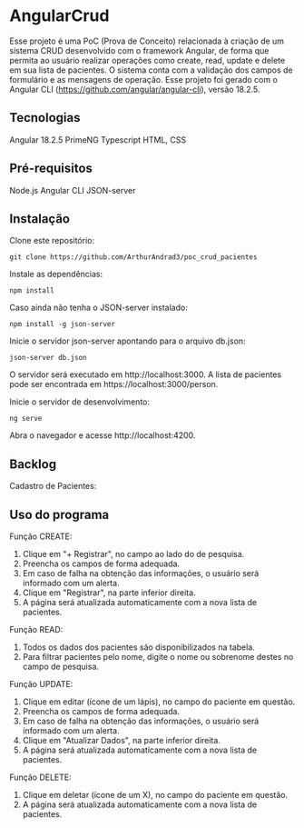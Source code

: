 # AngularCrud

Esse projeto é uma PoC (Prova de Conceito) relacionada à criação de um sistema CRUD desenvolvido com o framework Angular, de forma que permita ao usuário realizar operações como create, read, update e delete em sua lista de pacientes. O sistema conta com a validação dos campos de formulário e as mensagens de operação.
Esse projeto foi gerado com o Angular CLI (https://github.com/angular/angular-cli), versão 18.2.5.

## Tecnologias

Angular 18.2.5
PrimeNG
Typescript
HTML, CSS

## Pré-requisitos

Node.js
Angular CLI
JSON-server

## Instalação

Clone este repositório:
```
git clone https://github.com/ArthurAndrad3/poc_crud_pacientes
```

Instale as dependências:
```
npm install
```

Caso ainda não tenha o JSON-server instalado:
```
npm install -g json-server
```
Inicie o servidor json-server apontando para o arquivo db.json:
```
json-server db.json
```
O servidor será executado em http://localhost:3000.
A lista de pacientes pode ser encontrada em https://localhost:3000/person.

Inicie o servidor de desenvolvimento:
```
ng serve
```
Abra o navegador e acesse http://localhost:4200.

## Backlog

Cadastro de Pacientes:
## Uso do programa

Função CREATE:
  1. Clique em "+ Registrar", no campo ao lado do de pesquisa.
  2. Preencha os campos de forma adequada.
  3. Em caso de falha na obtenção das informações, o usuário será informado com um alerta.
  4. Clique em "Registrar", na parte inferior direita.
  5. A página será atualizada automaticamente com a nova lista de pacientes.

Função READ:
  1. Todos os dados dos pacientes são disponibilizados na tabela.
  2. Para filtrar pacientes pelo nome, digite o nome ou sobrenome destes no campo de pesquisa.

Função UPDATE:
  1. Clique em editar (ícone de um lápis), no campo do paciente em questão.
  2. Preencha os campos de forma adequada.
  3. Em caso de falha na obtenção das informações, o usuário será informado com um alerta.
  4. Clique em "Atualizar Dados", na parte inferior direita.
  5. A página será atualizada automaticamente com a nova lista de pacientes.

Função DELETE:
  1. Clique em deletar (ícone de um X), no campo do paciente em questão.
  2. A página será atualizada automaticamente com a nova lista de pacientes.
